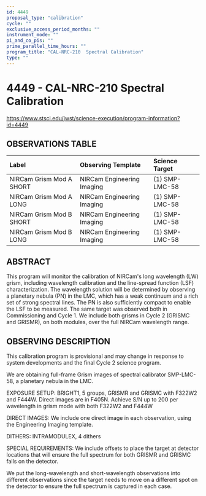 ```yaml
---
id: 4449
proposal_type: "calibration"
cycle: ""
exclusive_access_period_months: ""
instrument_mode: ""
pi_and_co_pis: ""
prime_parallel_time_hours: ""
program_title: "CAL-NRC-210  Spectral Calibration"
type: ""
---
```

# 4449 - CAL-NRC-210  Spectral Calibration
https://www.stsci.edu/jwst/science-execution/program-information?id=4449
## OBSERVATIONS TABLE
| Label                      | Observing Template              | Science Target   |
| :------------------------- | :------------------------------ | :--------------- |
| NIRCam Grism Mod A SHORT   | NIRCam Engineering Imaging      | (1) SMP-LMC-58   |
| NIRCam Grism Mod A LONG    | NIRCam Engineering Imaging      | (1) SMP-LMC-58   |
| NIRCam Grism Mod B SHORT   | NIRCam Engineering Imaging      | (1) SMP-LMC-58   |
| NIRCam Grism Mod B LONG    | NIRCam Engineering Imaging      | (1) SMP-LMC-58   |

## ABSTRACT

This program will monitor the calibration of NIRCam's long wavelength (LW) grism, including wavelength calibration and the line-spread function (LSF) characterization. The wavelength solution will be determined by observing a planetary nebula (PN) in the LMC, which has a weak continuum and a rich set of strong spectral lines. The PN is also sufficiently compact to enable the LSF to be measured. The same target was observed both in Commissioning and Cycle 1. We include both grisms in Cycle 2 (GRISMC and GRISMR), on both modules, over the full NIRCam wavelength range.

## OBSERVING DESCRIPTION

This calibration program is provisional and may change in response to system developments and the final Cycle 2 science program.

We are obtaining full-frame Grism images of spectral calibrator SMP-LMC-58, a planetary nebula in the LMC.

EXPOSURE SETUP: BRIGHT1, 5 groups, GRISMR and GRISMC with F322W2 and F444W. Direct images are in F405N. Achieve S/N up to 200 per wavelength in grism mode with both F322W2 and F444W

DIRECT IMAGES: We include one direct image in each observation, using the Engineering Imaging template.

DITHERS: INTRAMODULEX, 4 dithers

SPECIAL REQUIREMENTS: We include offsets to place the target at detector locations that will ensure the full spectrum for both GRISMR and GRISMC falls on the detector.

We put the long-wavelength and short-wavelength observations into different observations since the target needs to move on a different spot on the detector to ensure the full spectrum is captured in each case.